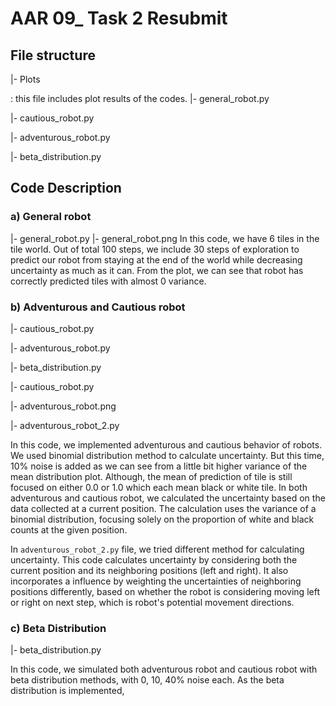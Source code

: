 # AAR 09_ Task 2 Resubmit

## File structure
|- Plots
 
 : this file includes plot results of the codes.
|- general_robot.py

|- cautious_robot.py

|- adventurous_robot.py

|- beta_distribution.py

## Code Description
### a) General robot
|- general_robot.py
|- general_robot.png
In this code, we have 6 tiles in the tile world. Out of total 100 steps, we include 30 steps of exploration to predict our robot from staying at the end of the world while decreasing uncertainty as much as it can. From the plot, we can see that robot has correctly predicted tiles with almost 0 variance.

 
 ### b) Adventurous and Cautious robot
|- cautious_robot.py

|- adventurous_robot.py

|- beta_distribution.py

|- cautious_robot.py

|- adventurous_robot.png

|- adventurous_robot_2.py

In this code, we implemented adventurous and cautious behavior of robots. We used binomial distribution method to calculate uncertainty. But this time, 10% noise is added as we can see from a little bit higher variance of the mean distribution plot. Although, the mean of prediction of tile is still focused on either 0.0 or 1.0 which each mean black or white tile. In both adventurous and cautious robot, we calculated the uncertainty based on the data collected at a current position. The calculation uses the variance of a binomial distribution, focusing solely on the proportion of white and black counts at the given position.

In ``adventurous_robot_2.py`` file, we tried different method for calculating uncertainty. This code calculates uncertainty by considering both the current position and its neighboring positions (left and right). It also incorporates a influence by weighting the uncertainties of neighboring positions differently, based on whether the robot is considering moving left or right on next step, which is robot's potential movement directions.

 ### c) Beta Distribution
|- beta_distribution.py

In this code, we simulated both adventurous robot and cautious robot with beta distribution methods, with 0, 10, 40% noise each. As the beta distribution is implemented, 
